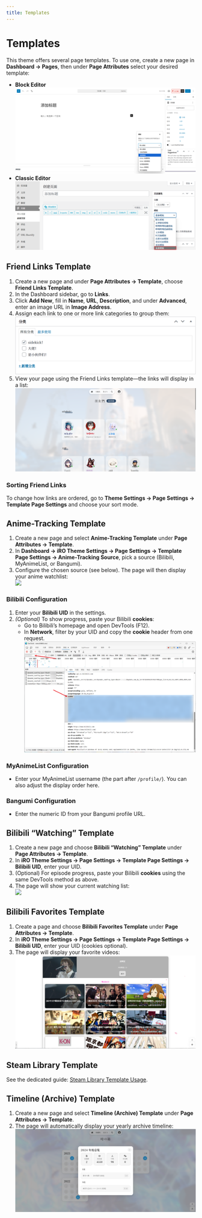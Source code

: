```yaml
---
title: Templates
---
```


# Templates <Badge type="tip" text="v3.0" />

This theme offers several page templates. To use one, create a new page in **Dashboard → Pages**, then under **Page Attributes** select your desired template:

- **Block Editor**  
  ![](/templates/tampletes.png)  
- **Classic Editor**  
  ![](/templates/temp.png)

## Friend Links Template

1. Create a new page and under **Page Attributes → Template**, choose **Friend Links Template**.  
2. In the Dashboard sidebar, go to **Links**.  
3. Click **Add New**, fill in **Name**, **URL**, **Description**, and under **Advanced**, enter an image URL in **Image Address**.  
4. Assign each link to one or more link categories to group them:  
   ![](/templates/fl_cate.png)  
5. View your page using the Friend Links template—the links will display in a list:  
   ![](/templates/flinks.png)

### Sorting Friend Links

To change how links are ordered, go to **Theme Settings → Page Settings → Template Page Settings** and choose your sort mode.

## Anime-Tracking Template

1. Create a new page and select **Anime-Tracking Template** under **Page Attributes → Template**.  
2. In **Dashboard → iRO Theme Settings → Page Settings → Template Page Settings → Anime-Tracking Source**, pick a source (Bilibili, MyAnimeList, or Bangumi).  
3. Configure the chosen source (see below). The page will then display your anime watchlist:  
   ![](https://s.nmxc.ltd/fuukei_docs/sakurairo/setting/tp-animelist.png)

### Bilibili Configuration

1. Enter your **Bilibili UID** in the settings.  
2. *(Optional)* To show progress, paste your Bilibili **cookies**:  
   - Go to Bilibili’s homepage and open DevTools (F12).  
   - In **Network**, filter by your UID and copy the **cookie** header from one request.  
     ![](/templates/cookie.png)

### MyAnimeList Configuration

- Enter your MyAnimeList username (the part after `/profile/`). You can also adjust the display order here.

### Bangumi Configuration

- Enter the numeric ID from your Bangumi profile URL.

## Bilibili “Watching” Template

1. Create a new page and choose **Bilibili “Watching” Template** under **Page Attributes → Template**.  
2. In **iRO Theme Settings → Page Settings → Template Page Settings → Bilibili UID**, enter your UID.  
3. (Optional) For episode progress, paste your Bilibili **cookies** using the same DevTools method as above.  
4. The page will show your current watching list:  
   ![](https://s.nmxc.ltd/fuukei_docs/sakurairo/setting/tp-movielist.png)

## Bilibili Favorites Template

1. Create a page and choose **Bilibili Favorites Template** under **Page Attributes → Template**.  
2. In **iRO Theme Settings → Page Settings → Template Page Settings → Bilibili UID**, enter your UID (cookies optional).  
3. The page will display your favorite videos:  
   ![](/templates/fav_demo.png)

## Steam Library Template

See the dedicated guide: [Steam Library Template Usage](/en/Sakurairo/Steam/).

## Timeline (Archive) Template

1. Create a new page and select **Timeline (Archive) Template** under **Page Attributes → Template**.  
2. The page will automatically display your yearly archive timeline:  
   ![](/templates/timeline_demo.png)
